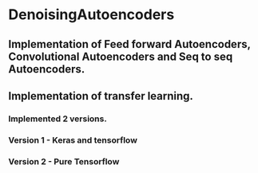 # DenoisingAutoencoders
## Implementation of Feed forward Autoencoders, Convolutional Autoencoders and Seq to seq Autoencoders.
## Implementation of transfer learning.
### Implemented 2 versions.
### Version 1 - Keras and tensorflow
### Version 2 - Pure Tensorflow
